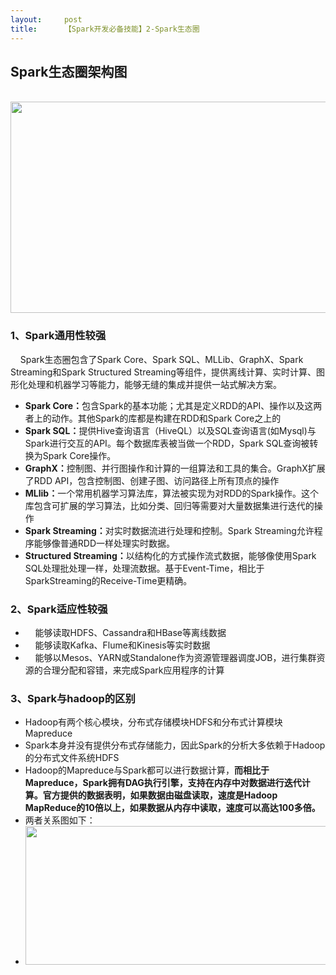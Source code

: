 ```yaml
---
layout:     post
title:      【Spark开发必备技能】2-Spark生态圈
---
```

<div id="article_content" class="article_content clearfix csdn-tracking-statistics" data-pid="blog" data-mod="popu_307" data-dsm="post">
								            <link rel="stylesheet" href="https://csdnimg.cn/release/phoenix/template/css/ck_htmledit_views-f76675cdea.css">
						<div class="htmledit_views" id="content_views">
                <h2 id="id-2-Spark生态圈-Spark生态圈架构图">Spark生态圈架构图</h2>

<p>    <img alt="" class="has" height="338" src="https://img-blog.csdn.net/20180802203241268?watermark/2/text/aHR0cHM6Ly9ibG9nLmNzZG4ubmV0L2xvdmVjaGVuZG9uZ3hpbmc=/font/5a6L5L2T/fontsize/400/fill/I0JBQkFCMA==/dissolve/70" width="1178"></p>

<h3 id="id-2-Spark生态圈-1、Spark通用性较强">1、Spark通用性较强</h3>

<p>    Spark生态圈包含了Spark Core、Spark SQL、MLLib、GraphX、Spark Streaming和Spark Structured Streaming等组件，提供离线计算、实时计算、图形化处理和机器学习等能力，能够无缝的集成并提供一站式解决方案。</p>

<ul><li><strong>Spark Core：</strong>包含Spark的基本功能；尤其是定义RDD的API、操作以及这两者上的动作。其他Spark的库都是构建在RDD和Spark Core之上的</li>
	<li><strong>Spark SQL：</strong>提供Hive查询语言（HiveQL）以及SQL查询语言(如Mysql)与Spark进行交互的API。每个数据库表被当做一个RDD，Spark SQL查询被转换为Spark Core操作。</li>
	<li><strong>GraphX：</strong>控制图、并行图操作和计算的一组算法和工具的集合。GraphX扩展了RDD API，包含控制图、创建子图、访问路径上所有顶点的操作</li>
	<li><strong>MLlib：</strong>一个常用机器学习算法库，算法被实现为对RDD的Spark操作。这个库包含可扩展的学习算法，比如分类、回归等需要对大量数据集进行迭代的操作</li>
	<li><strong>Spark Streaming：</strong>对实时数据流进行处理和控制。Spark Streaming允许程序能够像普通RDD一样处理实时数据。</li>
	<li><strong>Structured Streaming：</strong>以结构化的方式操作流式数据，能够像使用Spark SQL处理批处理一样，处理流数据。基于Event-Time，相比于SparkStreaming的Receive-Time更精确。</li>
</ul><h3 id="id-2-Spark生态圈-2、Spark适应性较强">2、Spark适应性较强</h3>

<ul><li>    能够读取HDFS、Cassandra和HBase等离线数据</li>
	<li>    能够读取Kafka、Flume和Kinesis等实时数据</li>
	<li>    能够以Mesos、YARN或Standalone作为资源管理器调度JOB，进行集群资源的合理分配和容错，来完成Spark应用程序的计算</li>
</ul><h3 id="id-2-Spark生态圈-3、Spark与hadoop的区别"><strong>3、Spark与hadoop的区别</strong></h3>

<ul><li>Hadoop有两个核心模块，分布式存储模块HDFS和分布式计算模块Mapreduce</li>
	<li>Spark本身并没有提供分布式存储能力，因此Spark的分析大多依赖于Hadoop的分布式文件系统HDFS</li>
	<li>Hadoop的Mapreduce与Spark都可以进行数据计算，<strong>而相比于Mapreduce，Spark拥有DAG执行引擎，支持在内存中对数据进行迭代计算。官方提供的数据表明，如果数据由磁盘读取，速度是Hadoop MapReduce的10倍以上，如果数据从内存中读取，速度可以高达100多倍。</strong></li>
	<li>两者关系图如下：</li>
	<li><img alt="" class="has" height="222" src="https://img-blog.csdn.net/20180802203253891?watermark/2/text/aHR0cHM6Ly9ibG9nLmNzZG4ubmV0L2xvdmVjaGVuZG9uZ3hpbmc=/font/5a6L5L2T/fontsize/400/fill/I0JBQkFCMA==/dissolve/70" width="505"></li>
</ul>            </div>
                </div>